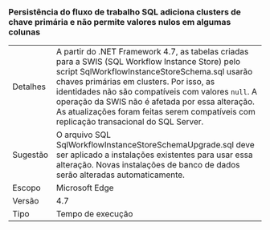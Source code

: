 ### <a name="workflow-sql-persistence-adds-primary-key-clusters-and-disallows-null-values-in-some-columns"></a>Persistência do fluxo de trabalho SQL adiciona clusters de chave primária e não permite valores nulos em algumas colunas

|   |   |
|---|---|
|Detalhes|A partir do .NET Framework 4.7, as tabelas criadas para a SWIS (SQL Workflow Instance Store) pelo script SqlWorkflowInstanceStoreSchema.sql usarão chaves primárias em clusters. Por isso, as identidades não são compatíveis com valores <code>null</code>. A operação da SWIS não é afetada por essa alteração. As atualizações foram feitas serem compatíveis com replicação transacional do SQL Server.|
|Sugestão|O arquivo SQL SqlWorkflowInstanceStoreSchemaUpgrade.sql deve ser aplicado a instalações existentes para usar essa alteração. Novas instalações de banco de dados serão alteradas automaticamente.|
|Escopo|Microsoft Edge|
|Versão|4.7|
|Tipo|Tempo de execução|

